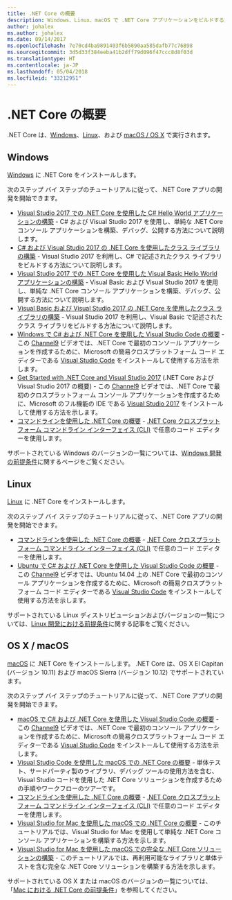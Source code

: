 ```yaml
---
title: .NET Core の概要
description: Windows、Linux、macOS で .NET Core アプリケーションをビルドする方法を学習するためのリソースを示します。
author: johalex
ms.author: johalex
ms.date: 09/14/2017
ms.openlocfilehash: 7e70cd4ba9891403f6b5890aa585dafb77c76898
ms.sourcegitcommit: 3d5d33f384eeba41b2dff79d096f47ccc8d8f03d
ms.translationtype: HT
ms.contentlocale: ja-JP
ms.lasthandoff: 05/04/2018
ms.locfileid: "33212951"
---
```

# <a name="get-started-with-net-core"></a>.NET Core の概要

.NET Core は、[Windows](#windows)、[Linux](#linux)、および [macOS / OS X](#os-x--macos) で実行されます。

## <a name="windows"></a>Windows

[Windows](https://www.microsoft.com/net/core#windows) に .NET Core をインストールします。 

次のステップ バイ ステップのチュートリアルに従って、.NET Core アプリの開発を開始できます。

* [Visual Studio 2017 での .NET Core を使用した C# Hello World アプリケーションの構築](./tutorials/with-visual-studio.md) - C# および Visual Studio 2017 を使用し、単純な .NET Core コンソール アプリケーションを構築、デバッグ、公開する方法について説明します。
* [C# および Visual Studio 2017 の .NET Core を使用したクラス ライブラリの構築](./tutorials/library-with-visual-studio.md) - Visual Studio 2017 を利用し、C# で記述されたクラス ライブラリをビルドする方法について説明します。
* [Visual Studio 2017 での .NET Core を使用した Visual Basic Hello World アプリケーションの構築](./tutorials/vb-with-visual-studio.md) - Visual Basic および Visual Studio 2017 を使用し、単純な .NET Core コンソール アプリケーションを構築、デバッグ、公開する方法について説明します。 
* [Visual Basic および Visual Studio 2017 の .NET Core を使用したクラス ライブラリの構築](./tutorials/vb-library-with-visual-studio.md) - Visual Studio 2017 を利用し、Visual Basic で記述されたクラス ライブラリをビルドする方法について説明します。
* [Windows で C# および .NET Core を使用した Visual Studio Code の概要](https://channel9.msdn.com/Blogs/dotnet/Get-started-with-VS-Code-using-CSharp-and-NET-Core) - この [Channel9](https://channel9.msdn.com) ビデオでは、.NET Core で最初のコンソール アプリケーションを作成するために、Microsoft の簡易クロスプラットフォーム コード エディターである [Visual Studio Code](https://code.visualstudio.com/) をインストールして使用する方法を示します。
* [Get Started with .NET Core and Visual Studio 2017](https://channel9.msdn.com/Blogs/dotnet/Get-Started-NET-Core-Visual-Studio-2017) (.NET Core および Visual Studio 2017 の概要) - この [Channel9](https://channel9.msdn.com) ビデオでは、.NET Core で最初のクロスプラットフォーム コンソール アプリケーションを作成するために、Microsoft のフル機能の IDE である [Visual Studio 2017](https://aka.ms/vsdownload?utm_source=mscom&utm_campaign=msdocs) をインストールして使用する方法を示します。
* [コマンドラインを使用した .NET Core の概要](tutorials/using-with-xplat-cli.md) - [.NET Core クロスプラットフォーム コマンドライン インターフェイス (CLI)](tools/index.md) で任意のコード エディターを使用します。

サポートされている Windows のバージョンの一覧については、[Windows 開発の前提条件](windows-prerequisites.md)に関するページをご覧ください。

## <a name="linux"></a>Linux

[Linux](https://www.microsoft.com/net/core#linuxredhat) に .NET Core をインストールします。

次のステップ バイ ステップのチュートリアルに従って、.NET Core アプリの開発を開始できます。

* [コマンドラインを使用した .NET Core の概要](tutorials/using-with-xplat-cli.md) - [.NET Core クロスプラットフォーム コマンドライン インターフェイス (CLI)](tools/index.md) で任意のコード エディターを使用します。
* [Ubuntu で C# および .NET Core を使用した Visual Studio Code の概要](https://channel9.msdn.com/Blogs/dotnet/Get-started-with-VS-Code-Csharp-dotnet-Core-Ubuntu) - この [Channel9](https://channel9.msdn.com) ビデオでは、Ubuntu 14.04 上の .NET Core で最初のコンソール アプリケーションを作成するために、Microsoft の簡易クロスプラットフォーム コード エディターである [Visual Studio Code](https://code.visualstudio.com/) をインストールして使用する方法を示します。

サポートされている Linux ディストリビューションおよびバージョンの一覧については、[Linux 開発における前提条件](linux-prerequisites.md)に関する記事をご覧ください。

## <a name="os-x--macos"></a>OS X / macOS

[macOS](https://www.microsoft.com/net/core#macos) に .NET Core をインストールします。 .NET Core は、OS X El Capitan (バージョン 10.11) および macOS Sierra (バージョン 10.12) でサポートされています。

次のステップ バイ ステップのチュートリアルに従って、.NET Core アプリの開発を開始できます。

* [macOS で C# および .NET Core を使用した Visual Studio Code の概要](https://channel9.msdn.com/Blogs/dotnet/Get-started-VSCode-NET-Core-Mac) - この [Channel9](https://channel9.msdn.com) ビデオでは、.NET Core で最初のコンソール アプリケーションを作成するために、Microsoft の簡易クロスプラットフォーム コード エディターである [Visual Studio Code](https://code.visualstudio.com/) をインストールして使用する方法を示します。 
* [Visual Studio Code を使用した macOS での .NET Core の概要](tutorials/using-on-macos.md) - 単体テスト、サードパーティ製のライブラリ、デバッグ ツールの使用方法を含む、Visual Studio コードを使用した .NET Core ソリューションを作成するための手順やワークフローのツアーです。
* [コマンドラインを使用した .NET Core の概要](tutorials/using-with-xplat-cli.md) - [.NET Core クロスプラットフォーム コマンドライン インターフェイス (CLI)](tools/index.md) で任意のコード エディターを使用します。
* [Visual Studio for Mac を使用した macOS での .NET Core の概要](tutorials/using-on-mac-vs.md) - このチュートリアルでは、Visual Studio for Mac を使用して単純な .NET Core コンソール アプリケーションを構築する方法を示します。
* [Visual Studio for Mac を使用した macOS での完全な .NET Core ソリューションの構築](tutorials/using-on-mac-vs-full-solution.md) - このチュートリアルでは、再利用可能なライブラリと単体テストを含む完全な .NET Core ソリューションを構築する方法を示します。

サポートされている OS X または macOS のバージョンの一覧については、「[Mac における .NET Core の前提条件](macos-prerequisites.md)」を参照してください。
